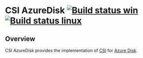 # CSI AzureDisk [![Build status win](https://ci.appveyor.com/api/projects/status/ibyl3gt4hpbwb8m8/branch/master?svg=true)](https://ci.appveyor.com/project/karataliu/csi-plugins-azuredisk) [![Build status linux](https://api.travis-ci.org/karataliu/csi-plugins-azuredisk.svg?branch=ci)](https://travis-ci.org/karataliu/csi-plugins-azuredisk)

## Overview
CSI AzureDisk provides the implementation of [CSI](https://github.com/container-storage-interface/spec) for [Azure Disk](https://azure.microsoft.com/en-us/services/managed-disks/).
